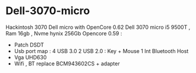 # Dell-3070-micro
Hackintosh  3070 Dell micro with OpenCore 0.62
Dell 3070 micro i5 9500T , Ram 16gb , Nvme hynix 256Gb
Opencore 0.59 :
- Patch DSDT 
- Usb port map : 
  4 USB 3.0 
  2 USB 2.0 : Key + Mouse
  1 Int Bluetooth Host
- Vga UHD630
- Wifi , BT replace BCM943602CS + adapter

